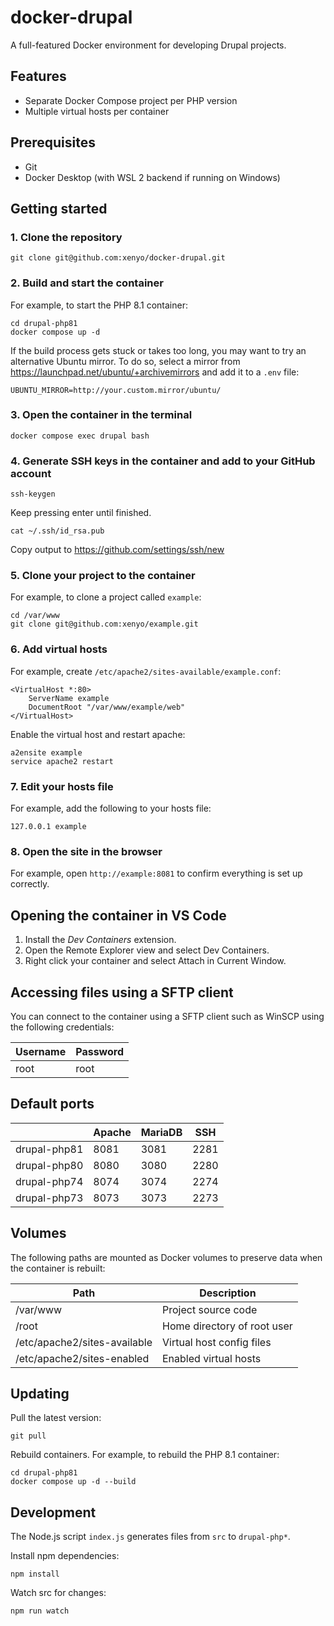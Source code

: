 # docker-drupal

A full-featured Docker environment for developing Drupal projects.

## Features

- Separate Docker Compose project per PHP version
- Multiple virtual hosts per container

## Prerequisites

- Git
- Docker Desktop (with WSL 2 backend if running on Windows)

## Getting started

### 1. Clone the repository

```
git clone git@github.com:xenyo/docker-drupal.git
```

### 2. Build and start the container

For example, to start the PHP 8.1 container:

```
cd drupal-php81
docker compose up -d
```

If the build process gets stuck or takes too long, you may want to try an
alternative Ubuntu mirror. To do so, select a mirror from
https://launchpad.net/ubuntu/+archivemirrors and add it to a `.env` file:

```
UBUNTU_MIRROR=http://your.custom.mirror/ubuntu/
```

### 3. Open the container in the terminal

```
docker compose exec drupal bash
```

### 4. Generate SSH keys in the container and add to your GitHub account

```
ssh-keygen
```

Keep pressing enter until finished.

```
cat ~/.ssh/id_rsa.pub
```

Copy output to https://github.com/settings/ssh/new


### 5. Clone your project to the container

For example, to clone a project called `example`:

```
cd /var/www
git clone git@github.com:xenyo/example.git
```

### 6. Add virtual hosts

For example, create `/etc/apache2/sites-available/example.conf`:

```
<VirtualHost *:80>
    ServerName example
    DocumentRoot "/var/www/example/web"
</VirtualHost>
```

Enable the virtual host and restart apache:

```
a2ensite example
service apache2 restart
```

### 7. Edit your hosts file

For example, add the following to your hosts file:

```
127.0.0.1 example
```

### 8. Open the site in the browser

For example, open `http://example:8081` to confirm everything is set up correctly.

## Opening the container in VS Code

1. Install the *Dev Containers* extension.
2. Open the Remote Explorer view and select Dev Containers.
3. Right click your container and select Attach in Current Window.

## Accessing files using a SFTP client

You can connect to the container using a SFTP client such as WinSCP using the
following credentials:

| Username | Password |
| - | - |
| root | root |

## Default ports

| | Apache | MariaDB | SSH |
| - | - | - | - |
| drupal-php81 | 8081 | 3081 | 2281 |
| drupal-php80 | 8080 | 3080 | 2280 |
| drupal-php74 | 8074 | 3074 | 2274 |
| drupal-php73 | 8073 | 3073 | 2273 |

## Volumes

The following paths are mounted as Docker volumes to preserve data when the container is rebuilt:

| Path | Description |
| - | - |
| /var/www | Project source code |
| /root | Home directory of root user |
| /etc/apache2/sites-available | Virtual host config files |
| /etc/apache2/sites-enabled | Enabled virtual hosts |

## Updating

Pull the latest version:

```
git pull
```

Rebuild containers. For example, to rebuild the PHP 8.1 container:

```
cd drupal-php81
docker compose up -d --build
```

## Development

The Node.js script `index.js` generates files from `src` to `drupal-php*`.

Install npm dependencies:

```
npm install
```

Watch src for changes:

```
npm run watch
```
